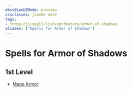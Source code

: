 ```yaml
---
obsidianUIMode: preview
cssclasses: json5e-note
tags:
- ttrpg-cli/spell/list/optfeature/armor-of-shadows
aliases: ["Spells for Armor of Shadows"]
---
```

# Spells for Armor of Shadows

## 1st Level

- [Mage Armor](2-Mechanics/CLI/spells/mage-armor-xphb.md "XPHB")